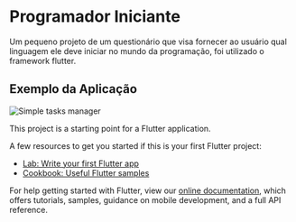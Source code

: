 # Programador Iniciante
Um pequeno projeto de um questionário que visa fornecer ao usuário qual linguagem ele deve iniciar no mundo da programação, foi utilizado o framework flutter.

## Exemplo da Aplicação
<img src="https://i.imgur.com/fQNvQP5.gif" alt="Simple tasks manager" data-canonical-src="https://i.imgur.com/fQNvQP5.gif" style="max-width:100%;">

This project is a starting point for a Flutter application.

A few resources to get you started if this is your first Flutter project:

- [Lab: Write your first Flutter app](https://flutter.dev/docs/get-started/codelab)
- [Cookbook: Useful Flutter samples](https://flutter.dev/docs/cookbook)

For help getting started with Flutter, view our
[online documentation](https://flutter.dev/docs), which offers tutorials,
samples, guidance on mobile development, and a full API reference.
